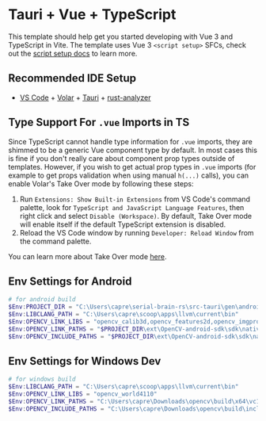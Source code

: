 # Tauri + Vue + TypeScript

This template should help get you started developing with Vue 3 and TypeScript in Vite. The template uses Vue 3 `<script setup>` SFCs, check out the [script setup docs](https://v3.vuejs.org/api/sfc-script-setup.html#sfc-script-setup) to learn more.

## Recommended IDE Setup

- [VS Code](https://code.visualstudio.com/) + [Volar](https://marketplace.visualstudio.com/items?itemName=Vue.volar) + [Tauri](https://marketplace.visualstudio.com/items?itemName=tauri-apps.tauri-vscode) + [rust-analyzer](https://marketplace.visualstudio.com/items?itemName=rust-lang.rust-analyzer)

## Type Support For `.vue` Imports in TS

Since TypeScript cannot handle type information for `.vue` imports, they are shimmed to be a generic Vue component type by default. In most cases this is fine if you don't really care about component prop types outside of templates. However, if you wish to get actual prop types in `.vue` imports (for example to get props validation when using manual `h(...)` calls), you can enable Volar's Take Over mode by following these steps:

1. Run `Extensions: Show Built-in Extensions` from VS Code's command palette, look for `TypeScript and JavaScript Language Features`, then right click and select `Disable (Workspace)`. By default, Take Over mode will enable itself if the default TypeScript extension is disabled.
2. Reload the VS Code window by running `Developer: Reload Window` from the command palette.

You can learn more about Take Over mode [here](https://github.com/johnsoncodehk/volar/discussions/471).

## Env Settings for Android
```powershell
# for android build
$Env:PROJECT_DIR = "C:\Users\capre\serial-brain-rs\src-tauri\gen\android"
$Env:LIBCLANG_PATH = "C:\Users\capre\scoop\apps\llvm\current\bin"
$Env:OPENCV_LINK_LIBS = "opencv_calib3d,opencv_features2d,opencv_imgproc,opencv_video,opencv_flann,opencv_core,tegra_hal,tbb,ittnotify,z"
$Env:OPENCV_LINK_PATHS = "$PROJECT_DIR\ext\OpenCV-android-sdk\sdk\native\staticlibs\arm64-v8a,$PROJECT_DIR\ext\OpenCV-android-sdk\sdk\native\3rdparty\libs\arm64-v8a"
$Env:OPENCV_INCLUDE_PATHS = "$PROJECT_DIR\ext\OpenCV-android-sdk\sdk\native\jni\include"
```

## Env Settings for Windows Dev
```powershell
# for windows build
$Env:LIBCLANG_PATH = "C:\Users\capre\scoop\apps\llvm\current\bin"
$Env:OPENCV_LINK_LIBS = "opencv_world4110"
$Env:OPENCV_LINK_PATHS = "C:\Users\capre\Downloads\opencv\build\x64\vc16\lib"
$Env:OPENCV_INCLUDE_PATHS = "C:\Users\capre\Downloads\opencv\build\include\opencv2"
```